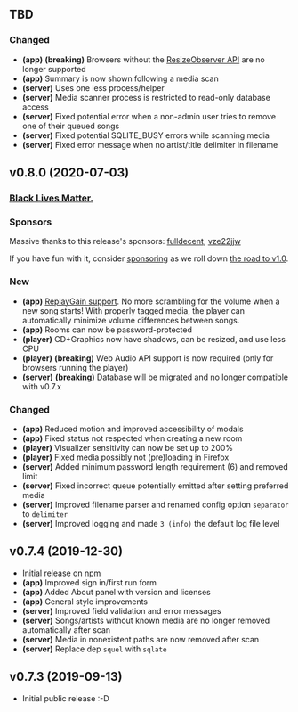 ## TBD

### Changed

- **(app)** **(breaking)** Browsers without the [ResizeObserver API](https://caniuse.com/#feat=mdn-api_resizeobserver) are no longer supported
- **(app)** Summary is now shown following a media scan
- **(server)** Uses one less process/helper
- **(server)** Media scanner process is restricted to read-only database access
- **(server)** Fixed potential error when a non-admin user tries to remove one of their queued songs
- **(server)** Fixed potential SQLITE_BUSY errors while scanning media
- **(server)** Fixed error message when no artist/title delimiter in filename

## v0.8.0 (2020-07-03)

### [Black Lives Matter.](https://blacklivesmatter.com)

### Sponsors

Massive thanks to this release's sponsors: [fulldecent](https://github.com/fulldecent), [vze22jjw](https://github.com/vze22jjw)

If you have fun with it, consider [sponsoring](https://github.com/sponsors/bhj) as we roll down [the road to v1.0](https://github.com/bhj/karaoke-forever/issues/13).

### New

- **(app)** [ReplayGain support](http://www.karaoke-forever.com/docs/#preferences-admin-only). No more scrambling for the volume when a new song starts! With properly tagged media, the player can automatically minimize volume differences between songs.
- **(app)** Rooms can now be password-protected
- **(player)** CD+Graphics now have shadows, can be resized, and use less CPU
- **(player)** **(breaking)** Web Audio API support is now required (only for browsers running the player)
- **(server)** **(breaking)** Database will be migrated and no longer compatible with v0.7.x

### Changed

- **(app)** Reduced motion and improved accessibility of modals
- **(app)** Fixed status not respected when creating a new room
- **(player)** Visualizer sensitivity can now be set up to 200%
- **(player)** Fixed media possibly not (pre)loading in Firefox
- **(server)** Added minimum password length requirement (6) and removed limit
- **(server)** Fixed incorrect queue potentially emitted after setting preferred media
- **(server)** Improved filename parser and renamed config option `separator` to `delimiter`
- **(server)** Improved logging and made `3 (info)` the default log file level

## v0.7.4 (2019-12-30)

- Initial release on [npm](https://www.npmjs.com/package/karaoke-forever)
- **(app)** Improved sign in/first run form
- **(app)** Added About panel with version and licenses
- **(app)** General style improvements
- **(server)** Improved field validation and error messages
- **(server)** Songs/artists without known media are no longer removed automatically after scan
- **(server)** Media in nonexistent paths are now removed after scan
- **(server)** Replace dep `squel` with `sqlate`

## v0.7.3 (2019-09-13)

- Initial public release :-D
